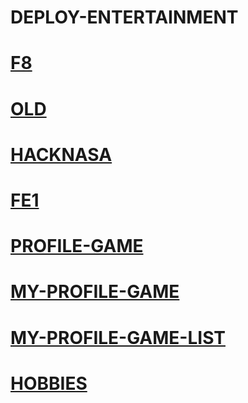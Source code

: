 # DEPLOY-ENTERTAINMENT

# [F8](https://hiepnx03.github.io/ENTERTAINMENT-DEPLOYMENT/f8-project-08/index.html)
# [OLD](https://hiepnx03.github.io/ENTERTAINMENT-DEPLOYMENT/old/d.html)
# [HACKNASA](https://hiepnx03.github.io/ENTERTAINMENT-DEPLOYMENT/testproject/nasa/hack.html)
# [FE1](https://hiepnx03.github.io/ENTERTAINMENT-DEPLOYMENT/testproject/nguyenthithanhtam/src/views/layout-main/LayoutMain.html)
# [PROFILE-GAME](https://hiepnx03.github.io/ENTERTAINMENT-DEPLOYMENT/game/dinhtrieu/hellotrieu.html)
# [MY-PROFILE-GAME](https://hiepnx03.github.io/ENTERTAINMENT-DEPLOYMENT/game/xuanhiep/hellohiep.html)
# [MY-PROFILE-GAME-LIST](https://hiepnx03.github.io/ENTERTAINMENT-DEPLOYMENT/game/profilegame/index.html)
# [HOBBIES](https://hiepnx03.github.io/ENTERTAINMENT-DEPLOYMENT/hobbies/hellohiep.html)